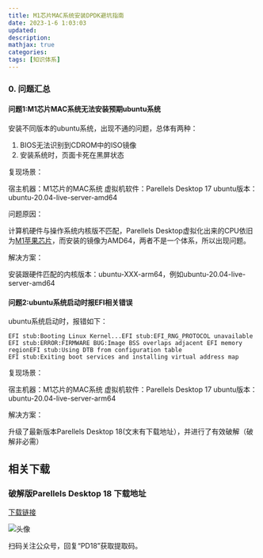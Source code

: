 ```yaml
---
title: M1芯片MAC系统安装DPDK避坑指南 
date: 2023-1-6 1:03:03
updated:
description: 
mathjax: true
categories:
tags: [知识体系]
---
```


### 0. 问题汇总

#### 问题1:M1芯片MAC系统无法安装预期ubuntu系统

安装不同版本的ubuntu系统，出现不通的问题，总体有两种：

1. BIOS无法识别到CDROM中的ISO镜像
2. 安装系统时，页面卡死在黑屏状态

复现场景：

宿主机器：M1芯片的MAC系统
虚拟机软件：Parellels Desktop 17
ubuntu版本：ubuntu-20.04-live-server-amd64

问题原因：

计算机硬件与操作系统内核版不匹配，Parellels Desktop虚拟化出来的CPU依旧为[M1苹果芯片](https://www.fpthinker.com/backend_knowledge_architecture/hardware/cpu.html)，而安装的镜像为AMD64，两者不是一个体系，所以出现问题。

解决方案：

安装跟硬件匹配的内核版本：ubuntu-XXX-arm64，例如ubuntu-20.04-live-server-amd64

<!-- more -->

#### 问题2:ubuntu系统启动时报EFI相关错误

ubuntu系统启动时，报错如下：

    EFI stub:Booting Linux Kernel...EFI stub:EFI_RNG_PROTOCOL unavailable
    EFI stub:ERROR:FIRMWARE BUG:Image BSS overlaps adjacent EFI memory regionEFI stub:Using DTB from configuration table
    EFI stub:Exiting boot services and installing virtual address map

复现场景：

宿主机器：M1芯片的MAC系统
虚拟机软件：Parellels Desktop 17
ubuntu版本：ubuntu-20.04-live-server-arm64

解决方案：

升级了最新版本Parellels Desktop 18(文末有下载地址），并进行了有效破解（破解非必需）

## 相关下载

### 破解版Parellels Desktop 18 下载地址

[下载链接](https://pan.baidu.com/s/1RpmfPmc86rqpwhVohxUetg)

![头像](https://cdn.staticaly.com/gh/neowei1987/blog_assets@main/image.29ucrvenk9lw.jpg)

扫码关注公众号，回复“PD18”获取提取码。
